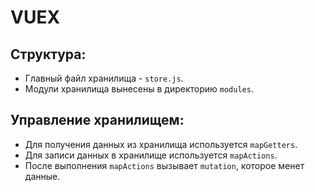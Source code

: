 # VUEX

## Структура:
 - Главный файл хранилища - `store.js`.
 - Модули хранилища вынесены в директорию `modules`.


## Управление хранилищем:
 - Для получения данных из хранилища используется `mapGetters`.
 - Для записи данных в хранилище используется `mapActions`.
 - После выполнения `mapActions` вызывает `mutation`, которое менет данные. 